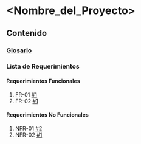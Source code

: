 # <Nombre_del_Proyecto>
## Contenido
### [Glosario](docs/glossary.md)
### Lista de Requerimientos 
#### Requerimientos Funcionales
1. FR-01 [#1](/../../issues/1)
2. FR-02 [#1](/../../issues/1)

#### Requerimientos No Funcionales
1. NFR-01 [#2](/../../issues/2)
2. NFR-02 [#1](/../../issues/1)
